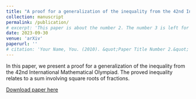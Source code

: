 ```yaml
---
title: "A proof for a generalization of the inequality from the 42nd International Mathematical Olympiad"
collection: manuscript
permalink: /publication/
# excerpt: 'This paper is about the number 2. The number 3 is left for future work.'
date: 2023-09-30
venue: 'arXiv'
paperurl: ''
# citation: 'Your Name, You. (2010). &quot;Paper Title Number 2.&quot; <i>Journal 1</i>. 1(2).'
---
```

In this paper, we present a proof for a generalization of the inequality from the 42nd International Mathematical Olympiad. The proved inequality relates to a sum involving square roots of fractions. 

[Download paper here]('/files/A_proof_for_a_generalization_of_the_inequality_from_the_42nd_International_Mathematical_Olympiad.pdf')

<!-- Recommended citation: Your Name, You. (2010). "Paper Title Number 2." <i>Journal 1</i>. 1(2). -->